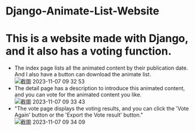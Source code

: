 # Django-Animate-List-Website
# This is a website made with Django, and it also has a voting function.
- The index page lists all the animated content by their publication date. And I also have a button can download the animate list.
![截圖 2023-11-07 09 32 53](https://github.com/evelynchang0605/Django-Animate-List-Website/assets/137132532/c98653ba-2d3c-4ef3-9e75-53a03d1e5172)
- The detail page has a description to introduce this animated content, and you can vote for the animated content you like.
![截圖 2023-11-07 09 33 43](https://github.com/evelynchang0605/Django-Animate-List-Website/assets/137132532/337b13fa-9144-40d7-a037-3026712f84d6)
- "The vote page displays the voting results, and you can click the 'Vote Again' button or the 'Export the Vote result' button."
![截圖 2023-11-07 09 34 09](https://github.com/evelynchang0605/Django-Animate-List-Website/assets/137132532/1ad24f6b-dfbf-432a-82a0-f8799ba93503)

